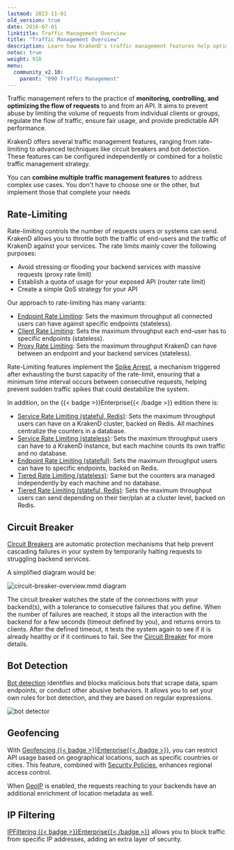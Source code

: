 ```yaml
---
lastmod: 2023-11-01
old_version: true
date: 2016-07-01
linktitle: Traffic Management Overview
title: "Traffic Management Overview"
description: Learn how KrakenD's traffic management features help optimize your API's performance, prevent abuse, and ensure a seamless user experience.
notoc: true
weight: 910
menu:
  community_v2.10:
    parent: "090 Traffic Management"
---
```

Traffic management refers to the practice of **monitoring, controlling, and optimizing the flow of requests** to and from an API. It aims to prevent abuse by limiting the volume of requests from individual clients or groups, regulate the flow of traffic, ensure fair usage, and provide predictable API performance.

KrakenD offers several traffic management features, ranging from rate-limiting to advanced techniques like circuit breakers and bot detection. These features can be configured independently or combined for a holistic traffic management strategy.

You can **combine multiple traffic management features** to address complex use cases. You don't have to choose one or the other, but implement those that complete your needs

## Rate-Limiting
Rate-limiting controls the number of requests users or systems can send. KrakenD allows you to throttle both the traffic of end-users and the traffic of KrakenD against your services. The rate limits mainly cover the following purposes:

- Avoid stressing or flooding your backend services with massive requests (proxy rate limit)
- Establish a quota of usage for your exposed API (router rate limit)
- Create a simple QoS strategy for your API

Our approach to rate-limiting has many variants:

  - [Endpoint Rate Limiting](/docs/v2.10/endpoints/rate-limit/): Sets the maximum throughput all connected users can have against specific endpoints (stateless).
  - [Client Rate Limiting](/docs/v2.10/endpoints/rate-limit/): Sets the maximum throughput each end-user has to specific endpoints (stateless).
  - [Proxy Rate Limiting](/docs/v2.10/backends/rate-limit/): Sets the maximum throughput KrakenD can have between an endpoint and your backend services (stateless).

Rate-Limiting features implement the [Spike Arrest](/docs/v2.10/throttling/spike-arrest/), a mechanism triggered after exhausting the burst capacity of the rate-limit, ensuring that a minimum time interval occurs between consecutive requests, helping prevent sudden traffic spikes that could destabilize the system.


In addition, on the {{< badge >}}Enterprise{{< /badge >}} edition there is:

- [Service Rate Limiting (stateful, Redis)](/docs/enterprise/throttling/global-rate-limit/): Sets the maximum throughput users can have on a KrakenD cluster, backed on Redis. All machines centralize the counters in a database.
- [Service Rate Limiting (stateless)](/docs/enterprise/service-settings/service-rate-limit/): Sets the maximum throughput users can have to a KrakenD instance, but each machine counts its own traffic and no database.
- [Endpoint Rate Limiting (stateful)](/docs/enterprise/throttling/endpoint-redis-rate-limit/): Sets the maximum throughput users can have to specific endpoints, backed on Redis.
- [Tiered Rate Limiting (stateless)](/docs/enterprise/service-settings/tiered-rate-limit/#stateless-tiered-rate-limit): Same but the counters ara managed independently by each machine and no database.
- [Tiered Rate Limiting (stateful, Redis)](/docs/enterprise/service-settings/tiered-rate-limit/#stateful-redis-backed-tiered-rate-limit): Sets the maximum throughput users can send depending on their tier/plan at a cluster level, backed on Redis.

## Circuit Breaker
[Circuit Breakers](/docs/v2.10/backends/circuit-breaker/) are automatic protection mechanisms that help prevent cascading failures in your system by temporarily halting requests to struggling backend services.

A simplified diagram would be:

![circuit-breaker-overview.mmd diagram](/images/documentation/diagrams/circuit-breaker-overview.mmd.svg)

The circuit breaker watches the state of the connections with your backend(s), with a tolerance to consecutive failures that you define. When the number of failures are reached, it stops all the interaction with the backend for a few seconds (timeout defined by you), and returns errors to clients. After the defined timeout, it tests the system again to see if it is already healthy or if it continues to fail. See the [Circuit Breaker](/docs/v2.10/backends/circuit-breaker/) for more details.

## Bot Detection
[Bot detection](/docs/v2.10/throttling/botdetector/) identifies and blocks malicious bots that scrape data, spam endpoints, or conduct other abusive behaviors. It allows you to set your own rules for bot detection, and they are based on regular expressions.

![bot detector](/images/krakend-botdetector.png)

## Geofencing
With [Geofencing {{< badge >}}Enterprise{{< /badge >}}](/docs/enterprise/endpoints/geoip/), you can restrict API usage based on geographical locations, such as specific countries or cities. This feature, combined with [Security Policies](/docs/enterprise/security-policies/playbook/#user-is-from-a-specific-country), enhances regional access control.

When [GeoIP](/docs/enterprise/endpoints/geoip/) is enabled, the requests reaching to your backends have an additional enrichment of location metadata as well.

## IP Filtering
[IPFiltering {{< badge >}}Enterprise{{< /badge >}}](/docs/enterprise/throttling/ipfilter/) allows you to block traffic from specific IP addresses, adding an extra layer of security.
